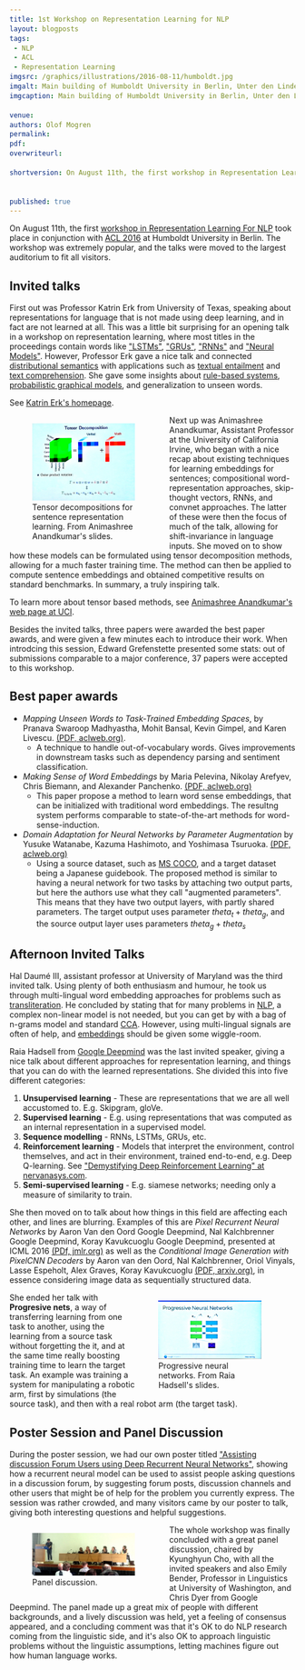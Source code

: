 ```yaml
---
title: 1st Workshop on Representation Learning for NLP
layout: blogposts
tags:
 - NLP
 - ACL
 - Representation Learning
imgsrc: /graphics/illustrations/2016-08-11/humboldt.jpg
imgalt: Main building of Humboldt University in Berlin, Unter den Linden, as seen from Bebelplatz. Image from Wikimedia Commons, Creative Commons Attribution-Share Alike 3.0 Unported license.
imgcaption: Main building of Humboldt University in Berlin, Unter den Linden, as seen from Bebelplatz, Creative Commons Attribution-Share Alike 3.0 Unported license.

venue: 
authors: Olof Mogren
permalink:
pdf: 
overwriteurl: 

shortversion: On August 11th, the first workshop in Representation Learning For NLP took place in conjunction with ACL 2016 at Humboldt University in Berlin. The workshop was extremely popular, and the talks were moved to the largest auditorium to fit all visitors.


published: true
---
```


On August 11th, the first [workshop in Representation Learning For NLP](https://sites.google.com/site/repl4nlp2016/) took place in conjunction with [ACL 2016](http://acl2016.org/) at Humboldt University in Berlin. The workshop was extremely popular, and the talks were moved to the largest auditorium to fit all visitors.

## Invited talks

First out was Professor Katrin Erk from University of Texas, speaking about representations for language that is not made using deep learning, and in fact are not learned at all. This was a little bit surprising for an opening talk in a workshop on representation learning, where most titles in the proceedings contain words like ["LSTMs"](https://en.wikipedia.org/wiki/LSTM), ["GRUs"](https://en.wikipedia.org/wiki/Gated_recurrent_unit), ["RNNs"](https://en.wikipedia.org/wiki/Recurrent_neural_network) and ["Neural Models"](https://en.wikipedia.org/wiki/Artificial_neural_network). However, Professor Erk gave a nice talk and connected [distributional semantics](https://en.wikipedia.org/wiki/Distributional_semantics) with applications such as [textual entailment](https://en.wikipedia.org/wiki/Textual_entailment) and [text comprehension](https://en.wikipedia.org/wiki/Natural_language_understanding). She gave some insights about [rule-based systems](https://en.wikipedia.org/wiki/Rule-based_system), [probabilistic graphical models](https://en.wikipedia.org/wiki/Graphical_model), and generalization to unseen words.

See [Katrin Erk's homepage](http://www.katrinerk.com/).

<figure style="float: left; max-width: 40%; clear: both;">
<img src="/graphics/illustrations/2016-08-11/tensor-decomposition.jpg" style="max-width: 90%" />
<figcaption style="max-width: 90%" >
Tensor decompositions for sentence representation learning. From Animashree Anandkumar's slides.
</figcaption>
</figure>

Next up was Animashree Anandkumar, Assistant Professor at the University of California Irvine, who began with a nice recap about existing techniques for learning embeddings for sentences; compositional word-representation approaches, skip-thought vectors, RNNs, and convnet approaches. The latter of these were then the focus of much of the talk, allowing for shift-invariance in language inputs. She moved on to show how these models can be formulated using tensor decomposition methods, allowing for a much faster training time. The method can then be applied to compute sentence embeddings and obtained competitive results on standard benchmarks. In summary, a truly inspiring talk.

To learn more about tensor based methods, see [Animashree Anandkumar's web page at UCI](http://newport.eecs.uci.edu/anandkumar/).

Besides the invited talks, three papers were awarded the best paper awards, and were given a few minutes each to introduce their work. When introdcing this session, Edward Grefenstette presented some stats: out of submissions comparable to a major conference, 37 papers were accepted to this workshop. 

## Best paper awards

* *Mapping Unseen Words to Task-Trained Embedding Spaces*, by Pranava Swaroop Madhyastha, Mohit Bansal, Kevin Gimpel, and Karen Livescu. [(PDF, aclweb.org)](http://aclweb.org/anthology/W/W16/W16-1612.pdf).
  * A technique to handle out-of-vocabulary words. Gives improvements in downstream tasks such as dependency parsing and sentiment classification.
* *Making Sense of Word Embeddings* by Maria Pelevina, Nikolay Arefyev, Chris Biemann, and Alexander Panchenko. [(PDF, aclweb.org)](http://aclweb.org/anthology/W/W16/W16-1620.pdf)
  * This paper propose a method to learn word sense embeddings, that can be initialized with traditional word embeddings. The resultng system performs comparable to state-of-the-art methods for word-sense-induction.
* *Domain Adaptation for Neural Networks by Parameter Augmentation* by Yusuke Watanabe, Kazuma Hashimoto, and Yoshimasa Tsuruoka. [(PDF, aclweb.org)](http://aclweb.org/anthology/W/W16/W16-1629.pdf)
  * Using a source dataset, such as [MS COCO](http://mscoco.org/), and a target dataset being a Japanese guidebook. The proposed method is similar to having a neural network for two tasks by attaching two output parts, but here the authors use what they call "augmented parameters". This means that they have two output layers, with partly shared parameters. The target output uses parameter $theta_t + theta_g$, and the source output layer uses parameters $theta_g + theta_s$

## Afternoon Invited Talks

Hal Daumé III, assistant professor at University of Maryland was the third invited talk. Using plenty of both enthusiasm and humour, he took us through multi-lingual word embedding approaches for problems such as [transliteration](https://en.wikipedia.org/wiki/Transliteration). He concluded by stating that for many problems in [NLP](https://en.wikipedia.org/wiki/Natural_language_processing), a complex non-linear model is not needed, but you can get by with a bag of n-grams model and standard [CCA](https://en.wikipedia.org/wiki/Canonical_correlation). However, using multi-lingual signals are often of help, and [embeddings](https://en.wikipedia.org/wiki/Word_embedding) should be given some wiggle-room.

Raia Hadsell from [Google Deepmind](http://deepmind.com/) was the last invited speaker, giving a nice talk about different approaches for representation learning, and things that you can do with the learned representations. She divided this into five different categories:

1. **Unsupervised learning** - These are representations that we are all well accustomed to. E.g. Skipgram, gloVe.
2. **Supervised learning** - E.g. using representations that was computed as an internal representation in a supervised model.
3. **Sequence modelling** - RNNs, LSTMs, GRUs, etc.
4. **Reinforcement learning** - Models that interpret the environment, control themselves, and act in their environment, trained end-to-end, e.g. Deep Q-learning. See ["Demystifying Deep Reinforcement Learning" at nervanasys.com](https://www.nervanasys.com/demystifying-deep-reinforcement-learning/).
5. **Semi-supervised learning** - E.g. siamese networks; needing only a measure of similarity to train.

She then moved on to talk about how things in this field are affecting each other, and lines are blurring. Examples of this are *Pixel Recurrent Neural Networks* by Aaron Van den Oord Google Deepmind, Nal Kalchbrenner Google Deepmind, Koray Kavukcuoglu Google Deepmind, presented at ICML 2016 [(PDf, jmlr.org)](http://jmlr.org/proceedings/papers/v48/oord16.pdf) as well as the *Conditional Image Generation with PixelCNN Decoders* by Aaron van den Oord, Nal Kalchbrenner, Oriol Vinyals, Lasse Espeholt, Alex Graves, Koray Kavukcuoglu [(PDF, arxiv.org)](http://arxiv.org/abs/1606.05328), in essence considering image data as sequentially structured data. 

<figure style="float: right; max-width: 40%; clear: both;">
<img src="/graphics/illustrations/2016-08-11/progressive-neural-nets.jpg" style="max-width: 90%" />
<figcaption style="max-width: 90%" >
Progressive neural networks. From Raia Hadsell's slides.
</figcaption>
</figure>

She ended her talk with **Progresive nets**, a way of transferring learning from one task to another, using the learning from a source task without forgetting the it, and at the same time really boosting training time to learn the target task. An example was training a system for manipulating a robotic arm, first by simulations (the source task), and then with a real robot arm (the target task).

## Poster Session and Panel Discussion

During the poster session, we had our own poster titled ["Assisting discussion Forum Users using Deep Recurrent Neural Networks"](http://mogren.one/publications/2016/assisting/), showing how a recurrent neural model can be used to assist people asking questions in a discussion forum, by suggesting forum posts, discussion channels and other users that might be of help for the problem you currently express. The session was rather crowded, and many visitors came by our poster to talk, giving both interesting questions and helpful suggestions.

<figure style="float: left; max-width: 40%; clear: both;">
<img src="/graphics/illustrations/2016-08-11/panel.jpg" style="max-width: 90%" />
<figcaption style="max-width: 90%" >
Panel discussion.
</figcaption>
</figure>


The whole workshop was finally concluded with a great panel discussion, chaired by Kyunghyun Cho, with all the invited speakers and also Emily Bender, Professor in Linguistics at University of Washington, and Chris Dyer from Google Deepmind. The panel made up a great mix of people with different backgrounds, and a lively discussion was held, yet a feeling of consensus appeared, and a concluding comment was that it's OK to do NLP research coming from the linguistic side, and it's also OK to approach linguistic problems without the linguistic assumptions, letting machines figure out how human language works.
